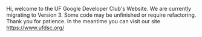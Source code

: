 Hi, welcome to the UF Google Developer Club's Website. We are currently migrating to Version 3. Some code may be unfinished or require refactoring. Thank you for patience. In the meantime you can visit our site https://www.ufdsc.org/

